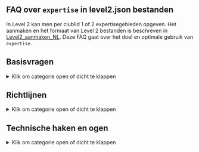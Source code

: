 ## FAQ over `expertise` in level2.json bestanden

In Level 2 kan men per clublid 1 of 2 expertisegebieden opgeven.
Het aanmaken en het formaat van Level 2 bestanden is beschreven in
[Level2_aanmaken_NL](https://github.com/vdhamer/Photo-Club-Hub/blob/main/Photo%20Club%20Hub/Documentation/Level2_aanmaken_NL.md).
Deze FAQ gaat over het doel en optimale gebruik van `expertise`.

## Basisvragen

<details><summary>Klik om categorie open of dicht te klappen</summary></p>
<ul>

<li>

### Wat betekent `expertise` hier?

<details><summary>Klik om antwoord open of dicht te klappen</summary></p>
Het gaat hier om 1 of 2 gebieden waar een fotograaf om bekend staat.
Hiermee kan met zien dat b.v. Rob zich toespitsts op conceptuele fotografie.
Maar het hoofddoel is om Rob te kunnen vinden tussen alle andere fotografen als men in de apps zoekt op conceptuele fotografie.
</details></p>

</li><li>

### Wat ziet een gebruiker van opgegeven `expertises`?

<details><summary>Klik om antwoord open of dicht te klappen</summary></p>

1. In de HTML/web versie van de app, staan ze (nu) vermeld in een kolom "expertisegebieden" in de tabel met clubleden.
2. In de iOS versie zie je (straks) de beschikbare trefwoorden bij iedere fotograaf in het `Namenlijst` pagina.
3. In de iOS versie staat (nu) alle beschikbare expertisegebieden helemaal onderaan de `Namenlijst` pagina (zoek op "expertise" of "zzz").
</p>

En op termijn komen er ook zoekfuncties bij:

1. In de HTML versie, moeten de getoonde expertises **klikbare links** worden. Dit brengt je naar een lijst met alle fotografen met die expertise. Dit is een alternatief voor het zoeken in de iOS versie.
2. In de iOS versie, kan men straks **zoeken** op expertisegebied door de eerste paar letters in te tikken in de zoekbalk.
Dus intypen van "zwart" reduceert de lijst tot fotografen die aan "zwart-wit" gekoppeld zijn.
Maar toont ook namen zoals "Kees de Zwart": de zoekbalk zoekt gelijktijdig op naam en op expertise.
3. In de HTML versie, zou er een eigenlijk ook een **aparte pagina** moeten komen met een (klikbare) lijst met alle beschikbare expertisegebieden.
Hiermee kan je zien welke er zijn, wat hun uitleg is, en hoeveel fotografen ze vermeld hebben.  
</details></p>

</li><li>

### Wat is de bedoeling eigenlijk?

<details><summary>Klik om antwoord open of dicht te klappen</summary></p>
Stel dat er tien, honderd of zelfs duizend clubs meedoen met ieder zeg 20 leden.
Dan zijn er 200, 2000 of zelfs 20000 fotografen bekend in de app. 
De app bevat nu al zoekfuncties op naam van de fotograaf (en op naam/locaatie van de club).
Hier vind je bekenden mee. Expertisegebieden maakt het mogelijk om voor jou interessante personen te ontdekken.</p>

Analogie met Google Search: soms zoek je om iets terug te vinden waarvan je weet dat het bestaat.
Maar vaker zoek je iets waarvan je niet vooraf weet wat het antwoord zou moeten zijn.  
</details></p>

</li><li>

### Hoeveel expertisegebieden per clublid?

<details><summary>Klik om antwoord open of dicht te klappen</summary></p>
Eén of twee. Bij meer dan twee gaat de app bewust een beetje moeilijk doen.</p>

De gedachte is dat een zoekopdracht net als bij Google vooral relevante resultaten oplevert. 
Mischien niet precies de soort "architectuur" waar je in geintereseerd bent. Maar we willen voorkomen dat je bij een portfolio
lang moet bladeren voordat je die enkele verdwaalde architectuurfoto's tegenkomt.
</details></p>

</li><li>

### Hoeveel en welke expertisegebieden zijn beschikbaar?

<details><summary>Klik om antwoord open of dicht te klappen</summary></p>
In de iOS versie van de app staat alle beschikbare expertisegebieden helemaal onderaan de `Namenlijst` pagina (zoek op "expertise" of "zzz").
Deze lijst is dynamisch (online opgehaald): mogelijk dat er volgende week bijvoorbeeld een gebied bijgekomen is.</p>

De HTML versie krijgt hopelijk ooit een extra pagina met diezelfde lijst. 
Verder kan je een technische versie van de lijst [hier](https://github.com/vdhamer/Photo-Club-Hub/blob/main/JSON/root.level0.json) inzien.
</details></p>

</li></ul>

</details></p>

## Richtlijnen

<details><summary>Klik om categorie open of dicht te klappen</summary></p>
<ul>

<li>

### Mag mijn expertise veranderen op de tijd?

<details><summary>Klik om antwoord open of dicht te klappen</summary></p>
Zeker. De gekozen gebieden zijn bedoeld als huidige expertise.
"Ik deel vroeger veel aan macro" zou betekenen dat Macro van de lijst kan.

</details></p>

</li><li>

### Waarom max 2 expertisegebieden per persoon?

<details><summary>Klik om antwoord open of dicht te klappen</summary></p>
De gedachte is dat een zoekopdracht net als bij Google vooral relevante resultaten oplevert.
Mischien niet precies de soort "architectuur" waar je in geintereseerd bent.
Maar we willen voorkomen dat je bij een portfolio lang moet bladeren voordat je die enkele verdwaalde architectuurfoto's tegenkomt.</p>

Wij proberen met de beperking te voorkomen dat de fotograaf tracht om al zijn werk in bakjes te vangen.
Veel "specialismes" neigt eigenlijk naar "geen expertisegebieden". En dat is ook een valide antwoord.
Een beginnende fotograaf heeft bijvoorbeeld vaak nog geen echt specialisme - hooguit een soort projekt.

</details></p>

</li><li>

### Hoeveel trefwoorden komen er?

<details><summary>Klik om antwoord open of dicht te klappen</summary></p>
Dat moet blijken. Criteria:

- Wikipedia gebieden t.a.v. onderwerp ("portret") of techniek ("zwart/wit") zijn hoe dan ook prima.
- Het moet vrij duidelijk zijn wat eronder valt.
- Liefst weinig overlap met bestaande gebieden, "Natuur" is b.v. onhandig als er ook "landschappen" en "wilde dieren" categorieen zijn.
- Er moeten meerdere beoefenaars te verwachten zijn. Maar het hoeven niet veel te zijn.
- Die beoefenaars moeten zichzelf als (amateur)fotografen zien. Bij een eventuele bespreking zou het om de fotografie en niet het gefotografeerde moeten gaan.

Naarmate er meer fotografen aan boord komen, zal de lijst geleidelijk doorgroeien. Van de hudige 20 richting b.v. 100.
We moeten proberen onder de 100 te blijven (ook bij veel fotografen) omdat dit problemen gaat geven met met 
vinden en kiezen van trefwoorden (architectuur vs wolkenkrabbers). 
</details></p>

</li><li>

### Fijnmazigheid?

<details><summary>Klik om antwoord open of dicht te klappen</summary></p>
x
</details></p>

</li><li>

### Wie beheert de lijst met trefwoorden?

<details><summary>Klik om antwoord open of dicht te klappen</summary></p>
x
</details></p>

</li><li>

### Project versus specialisme?

<details><summary>Klik om antwoord open of dicht te klappen</summary></p>
x
</details></p>

</li></ul>

</details></p>

## Technische haken en ogen

<details><summary>Klik om categorie open of dicht te klappen</summary></p>
<ul>

<li>

### Vertalingen?

<details><summary>Klik om antwoord open of dicht te klappen</summary></p>
x
</details></p>

</li><li>

### Identifiers?

<details><summary>Klik om antwoord open of dicht te klappen</summary></p>
x
</details></p>

</li><li>

### Trefwoorden per fotograaf of per clublid?

<details><summary>Klik om antwoord open of dicht te klappen</summary></p>
x
</details></p>

</li><li>

### Teveel trefwoorden?

<details><summary>Klik om antwoord open of dicht te klappen</summary></p>
x
</details></p>

</li><li>

### Meerdere soorten trefwoorden?

<details><summary>Klik om antwoord open of dicht te klappen</summary></p>
x
</details></p>

</li>
